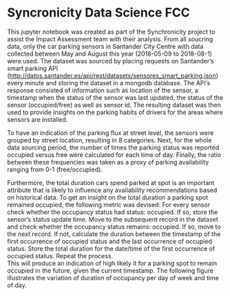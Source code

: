 # Syncronicity Data Science FCC

This jupyter notebook was created as part of the Synchronicity project to assist the Impact Assessment team with their analysis. From all soucring data, only the car parking sensors in Santander City Centre with data collected between May and August this year (2018-05-09 to 2018-08-1) were used. The dataset was sourced by placing requests on Santander’s smart parking API (http://datos.santander.es/api/rest/datasets/sensores_smart_parking.json) every minute and storing the dataset in a mongodb database. The API’s response consisted of information such as location of the sensor, a timestamp when the status of the sensor was last updated, the status of the sensor (occupied/free) as well as sensor id. 
The resulting dataset was then used to provide insights on the parking habits of drivers for the areas where sensors are installed.

To have an indication of the parking flux at street level, the sensors were grouped by street location, resulting in 8 categories. Next, for the whole data sourcing period, the number of times the parking status was reported occupied versus free were calculated for each time of day. Finally, the ratio between these frequencies was taken as a proxy of parking availability ranging from 0-1 (free/occupied). 

Furthermore, the total duration cars spend parked at spot is an important attribute that is likely to influence any availability recommendations based on historical data. To get an insight on the total duration a parking spot remained occupied, the following metric was devised:
For every sensor check whether the occupancy status had status: occupied. If so, store the sensor’s status update time.
Move to the subsequent record in the dataset and check whether the occupancy  status remains: occupied. If so, move to the next record. If not, calculate the duration between the timestamp of the first occurrence of occupied status and the last occurrence of occupied status. 
Store the total duration for the date/time of the first occurrence of occupied status.
Repeat the process.           
This will produce an indication of high likely it for a parking spot to remain occupied in the future, given the current timestamp. The following figure illustrates the variation of duration of occupancy per day of week and time of day.  

